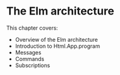 # The Elm architecture

This chapter covers:

- Overview of the Elm architecture
- Introduction to Html.App.program
- Messages
- Commands
- Subscriptions